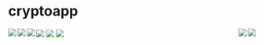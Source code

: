 # cryptoapp

<img align="left" src="https://github.com/DeepakAbande/flutterios_cryptoapp_deepak/blob/main/crypto%20project%20image/home_android.png">
<img align="center" src="https://github.com/DeepakAbande/flutterios_cryptoapp_deepak/blob/main/crypto%20project%20image/home_android_dark.png">
<img align="right" src="https://github.com/DeepakAbande/flutterios_cryptoapp_deepak/blob/main/crypto%20project%20image/home_ios.png">
<img align="left"src="https://github.com/DeepakAbande/flutterios_cryptoapp_deepak/blob/main/crypto%20project%20image/home_ios_dark.png">
<img  align="center" src="https://github.com/DeepakAbande/flutterios_cryptoapp_deepak/blob/main/crypto%20project%20image/setting_android.png">
<img align="right" src="https://github.com/DeepakAbande/flutterios_cryptoapp_deepak/blob/main/crypto%20project%20image/setting_android_dark.png">
<img align="left" src="https://github.com/DeepakAbande/flutterios_cryptoapp_deepak/blob/main/crypto%20project%20image/setting_ios.png">
<img align="center" src="https://github.com/DeepakAbande/flutterios_cryptoapp_deepak/blob/main/crypto%20project%20image/setting_ios_dark.png">
